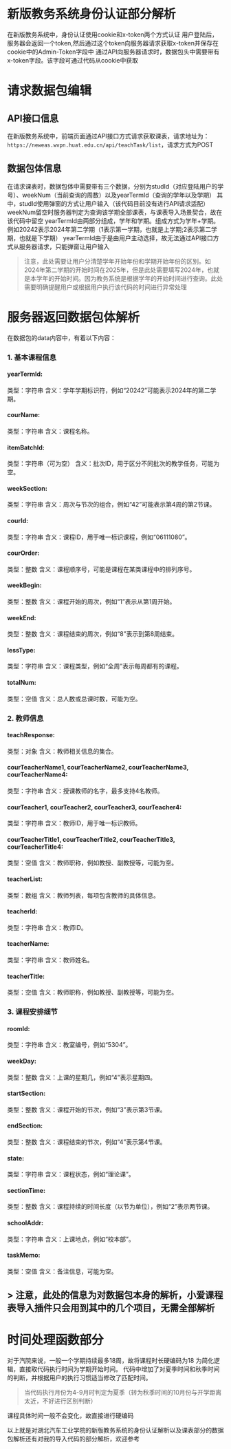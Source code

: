 # 新版教务系统身份认证部分解析
在新版教务系统中，身份认证使用cookie和x-token两个方式认证
用户登陆后，服务器会返回一个token,然后通过这个token向服务器请求获取x-token并保存在cookie中的Admin-Token字段中
通过API向服务器请求时，数据包头中需要带有x-token字段。该字段可通过代码从cookie中获取
# 请求数据包编辑
## API接口信息
在新版教务系统中，前端页面通过API接口方式请求获取课表，请求地址为：`https://neweas.wvpn.huat.edu.cn/api/teachTask/list`，请求方式为POST
## 数据包体信息
在请求课表时，数据包体中需要带有三个数据，分别为studId（对应登陆用户的学号）、weekNum（当前查询的周数）以及yearTermId（查询的学年以及学期）
其中，studId使用弹窗的方式让用户输入（该代码目前没有进行API请求适配）
weekNum留空时服务器判定为查询该学期全部课表，与课表导入场景契合，故在该代码中留空
yearTermId由两部分组成，学年和学期。组成方式为学年+学期。例如20242表示2024年第二学期（1表示第一学期，也就是上学期;2表示第二学期，也就是下学期）
yearTermId由于是由用户主动选择，故无法通过API接口方式从服务器请求，只能弹窗让用户输入
> 注意，此处需要让用户分清楚学年开始年份和学期开始年份的区别。如2024年第二学期的开始时间在2025年，但是此处需要填写2024年，也就是本学年的开始时间。因为教务系统是根据学年的开始时间进行查询。此处需要明确提醒用户或根据用户执行该代码的时间进行异常处理

# 服务器返回数据包体解析
在数据包的data内容中，有着以下内容：
### 1. 基本课程信息
#### yearTermId:
类型：字符串
含义：学年学期标识符，例如“20242”可能表示2024年的第二学期。
#### courName:
类型：字符串
含义：课程名称。
#### itemBatchId:
类型：字符串（可为空）
含义：批次ID，用于区分不同批次的教学任务，可能为空。
#### weekSection:
类型：字符串
含义：周次与节次的组合，例如“42”可能表示第4周的第2节课。
#### courId:
类型：字符串
含义：课程ID，用于唯一标识课程，例如“06111080”。
#### courOrder:
类型：整数
含义：课程顺序号，可能是课程在某类课程中的排列序号。
#### weekBegin:
类型：整数
含义：课程开始的周次，例如“1”表示从第1周开始。
#### weekEnd:
类型：整数
含义：课程结束的周次，例如“8”表示到第8周结束。
#### lessType:
类型：字符串
含义：课程类型，例如“全周”表示每周都有的课程。
#### totalNum:
类型：空值
含义：总人数或总课时数，可能为空。
### 2. 教师信息
#### teachResponse:
类型：对象
含义：教师相关信息的集合。
#### courTeacherName1, courTeacherName2, courTeacherName3, courTeacherName4:
类型：字符串
含义：授课教师的名字，最多支持4名教师。
#### courTeacher1, courTeacher2, courTeacher3, courTeacher4:
类型：字符串
含义：教师ID，用于唯一标识教师。
#### courTeacherTitle1, courTeacherTitle2, courTeacherTitle3, courTeacherTitle4:
类型：空值
含义：教师职称，例如教授、副教授等，可能为空。
#### teacherList:
类型：数组
含义：教师列表，每项包含教师的具体信息。
#### teacherId:
类型：字符串
含义：教师ID。
#### teacherName:
类型：字符串
含义：教师姓名。
#### teacherTitle:
类型：空值
含义：教师职称，例如教授、副教授等，可能为空。
### 3. 课程安排细节
#### roomId:
类型：字符串
含义：教室编号，例如“5304”。
#### weekDay:
类型：整数
含义：上课的星期几，例如“4”表示星期四。
#### startSection:
类型：整数
含义：课程开始的节次，例如“3”表示第3节课。
#### endSection:
类型：整数
含义：课程结束的节次，例如“4”表示第4节课。
#### state:
类型：字符串
含义：课程状态，例如“理论课”。
#### sectionTime:
类型：整数
含义：课程持续的时间长度（以节为单位），例如“2”表示两节课。
#### schoolAddr:
类型：字符串
含义：上课地点，例如“校本部”。
#### taskMemo:
类型：空值
含义：备注信息，可能为空。
## > **注意，此处的信息为对数据包本身的解析，小爱课程表导入插件只会用到其中的几个项目，无需全部解析**

# 时间处理函数部分
对于汽院来说，一般一个学期持续最多18周，故将课程时长硬编码为18
为简化逻辑，直接取代码执行时间为学期开始时间。
代码中增加了对夏季时间和秋季时间的判断，并根据用户的执行习惯适当修改了匹配时间。
> 当代码执行月份为4-9月时判定为夏季（转为秋季时间的10月份与开学距离太近，不好进行区别判断）

课程具体时间一般不会变化，故直接进行硬编码

以上就是对湖北汽车工业学院的新版教务系统的身份认证解析以及课表部分的数据包解析还有对我的导入代码的部分解析，欢迎参考
